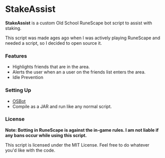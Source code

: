 # StakeAssist
**StakeAssist** is a custom Old School RuneScape bot script to assist with staking.

This script was made ages ago when I was actively playing RuneScape and needed a script, so I decided to open source it.

### Features

* Highlights friends that are in the area.
* Alerts the user when an a user on the friends list enters the area.
* Idle Prevention

### Setting Up

* [OSBot](https://osbot.org/)
* Compile as a JAR and run like any normal script.

### License

**Note: Botting in RuneScape is against the in-game rules. I am not liable if any bans occur while using this script.**

This script is licensed under the MIT License. Feel free to do whatever you'd like with the code.
